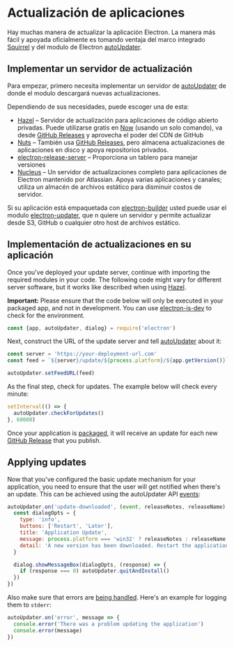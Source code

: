 # Actualización de aplicaciones

Hay muchas manera de actualizar la aplicación Electron. La manera más fácil y apoyada oficialmente es tomando ventaja del marco integrado [Squirrel](https://github.com/Squirrel) y del modulo de Electron [autoUpdater](../api/auto-updater.md).

## Implementar un servidor de actualización

Para empezar, primero necesita implementar un servidor de [autoUpdater](../api/auto-updater.md) de donde el modulo descargará nuevas actualizaciones.

Dependiendo de sus necesidades, puede escoger una de esta:

- [Hazel](https://github.com/zeit/hazel) – Servidor de actualización para aplicaciones de código abierto privadas. Puede utilizarse gratis en [Now](https://zeit.co/now) (usando un solo comando), va desde [GitHub Releases](https://help.github.com/articles/creating-releases/) y aprovecha el poder del CDN de GitHub
- [Nuts](https://github.com/GitbookIO/nuts) – También usa [GitHub Releases](https://help.github.com/articles/creating-releases/), pero almacena actualizaciones de aplicaciones en disco y apoya repositorios privados.
- [electron-release-server](https://github.com/ArekSredzki/electron-release-server) – Proporciona un tablero para manejar versiones
- [Nucleus](https://github.com/atlassian/nucleus) – Un servidor de actualizaciones completo para aplicaciones de Electron mantenido por Atlassian. Apoya varias aplicaciones y canales; utiliza un almacén de archivos estático para disminuir costos de servidor.

Si su aplicación está empaquetada con [electron-builder](https://github.com/electron-userland/electron-builder) usted puede usar el modulo [electron-updater](https://www.electron.build/auto-update), que n quiere un servidor y permite actualizar desde S3, GitHub o cualquier otro host de archivos estático.

## Implementación de actualizaciones en su aplicación

Once you've deployed your update server, continue with importing the required modules in your code. The following code might vary for different server software, but it works like described when using [Hazel](https://github.com/zeit/hazel).

**Important:** Please ensure that the code below will only be executed in your packaged app, and not in development. You can use [electron-is-dev](https://github.com/sindresorhus/electron-is-dev) to check for the environment.

```js
const {app, autoUpdater, dialog} = require('electron')
```

Next, construct the URL of the update server and tell [autoUpdater](../api/auto-updater.md) about it:

```js
const server = 'https://your-deployment-url.com'
const feed = `${server}/update/${process.platform}/${app.getVersion()}`

autoUpdater.setFeedURL(feed)
```

As the final step, check for updates. The example below will check every minute:

```js
setInterval(() => {
  autoUpdater.checkForUpdates()
}, 60000)
```

Once your application is [packaged](../tutorial/application-distribution.md), it will receive an update for each new [GitHub Release](https://help.github.com/articles/creating-releases/) that you publish.

## Applying updates

Now that you've configured the basic update mechanism for your application, you need to ensure that the user will get notified when there's an update. This can be achieved using the autoUpdater API [events](../api/auto-updater.md#events):

```js
autoUpdater.on('update-downloaded', (event, releaseNotes, releaseName) => {
  const dialogOpts = {
    type: 'info',
    buttons: ['Restart', 'Later'],
    title: 'Application Update',
    message: process.platform === 'win32' ? releaseNotes : releaseName,
    detail: 'A new version has been downloaded. Restart the application to apply the updates.'
  }

  dialog.showMessageBox(dialogOpts, (response) => {
    if (response === 0) autoUpdater.quitAndInstall()
  })
})
```

Also make sure that errors are [being handled](../api/auto-updater.md#event-error). Here's an example for logging them to `stderr`:

```js
autoUpdater.on('error', message => {
  console.error('There was a problem updating the application')
  console.error(message)
})
```